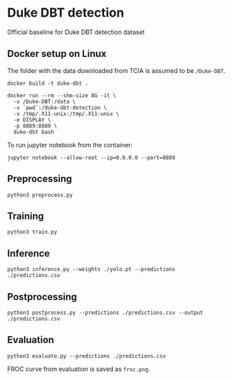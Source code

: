 # Duke DBT detection

Official baseline for Duke DBT detection dataset

## Docker setup on Linux

The folder with the data downloaded from TCIA is assumed to be `/Duke-DBT`.

```
docker build -t duke-dbt .
```

```
docker run --rm --shm-size 8G -it \
  -v /Duke-DBT:/data \
  -v `pwd`:/duke-dbt-detection \
  -v /tmp/.X11-unix:/tmp/.X11-unix \
  -e DISPLAY \
  -p 8889:8889 \
  duke-dbt bash
```

To run jupyter notebook from the container:

```
jupyter notebook --allow-root --ip=0.0.0.0 --port=8889
```

## Preprocessing

```
python3 preprocess.py 
```

## Training

```
python3 train.py
```

## Inference

```
python3 inference.py --weights ./yolo.pt --predictions ./predictions.csv 
```

## Postprocessing

```
python3 postprocess.py --predictions ./predictions.csv --output ./predictions.csv
```

## Evaluation

```
python3 evaluate.py --predictions ./predictions.csv
```

FROC curve from evaluation is saved as `froc.png`.
